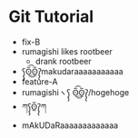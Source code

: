 # Git Tutorial

- fix-B
- rumagishi likes rootbeer
  - drank rootbeer
- ʕ̡̢̡ʘ̅͟͜͡ʘ̲̅ʔ̢̡̢makudaraaaaaaaaaaa
- feature-A
- rumagishiヽʕ̡̢̡ ʘ̅͟͜͡ʘ̲̅ʔ̢̡̢/hogehoge
- ཀʕ̡̢̡ʘ̲̅ʔ̢̡̢ཀ
- mAkUDaRaaaaaaaaaaaaa
